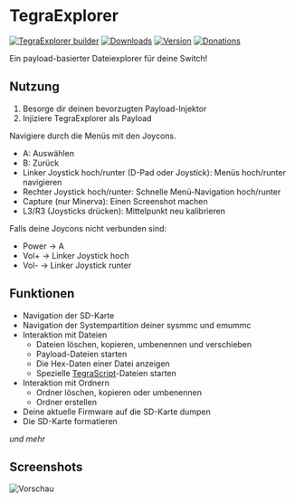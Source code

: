 # TegraExplorer

[![TegraExplorer builder](https://github.com/suchmememanyskill/TegraExplorer/workflows/TegraExplorer%20builder/badge.svg)](https://github.com/suchmememanyskill/TegraExplorer/actions)
[![Downloads](https://img.shields.io/github/downloads/suchmememanyskill/TegraExplorer/total)](https://github.com/suchmememanyskill/TegraExplorer/releases)
[![Version](https://img.shields.io/github/v/release/suchmememanyskill/tegraexplorer)](https://github.com/suchmememanyskill/TegraExplorer/releases)
[![Donations](https://img.shields.io/badge/Support%20on-Ko--Fi-red)](https://ko-fi.com/suchmememanyskill)

Ein payload-basierter Dateiexplorer für deine Switch!

## Nutzung

1. Besorge dir deinen bevorzugten Payload-Injektor
2. Injiziere TegraExplorer als Payload

Navigiere durch die Menüs mit den Joycons.

- A: Auswählen
- B: Zurück
- Linker Joystick hoch/runter (D-Pad oder Joystick): Menüs hoch/runter navigieren
- Rechter Joystick hoch/runter: Schnelle Menü-Navigation hoch/runter
- Capture (nur Minerva): Einen Screenshot machen
- L3/R3 (Joysticks drücken): Mittelpunkt neu kalibrieren

Falls deine Joycons nicht verbunden sind:

- Power -> A
- Vol+ -> Linker Joystick hoch
- Vol- -> Linker Joystick runter

## Funktionen

- Navigation der SD-Karte
- Navigation der Systempartition deiner sysmmc und emummc
- Interaktion mit Dateien
  - Dateien löschen, kopieren, umbenennen und verschieben
  - Payload-Dateien starten
  - Die Hex-Daten einer Datei anzeigen
  - Spezielle [TegraScript](https://github.com/suchmememanyskill/TegraScript)-Dateien starten
- Interaktion mit Ordnern
  - Ordner löschen, kopieren oder umbenennen
  - Ordner erstellen
- Deine aktuelle Firmware auf die SD-Karte dumpen
- Die SD-Karte formatieren

*und mehr*

## Screenshots

![Vorschau](/preview.png)

